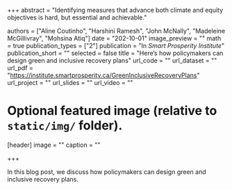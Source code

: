 +++
abstract = "Identifying measures that advance both climate and equity objectives is hard, but essential and achievable."

authors = ["Aline Coutinho", "Harshini Ramesh", "John McNally", "Madeleine McGillivray", "Mohsina Atiq"]
date = "202-10-01"
image_preview = ""
math = true
publication_types = ["2"]
publication = "In *Smart Prosperity Institute*"
publication_short = ""
selected = false
title = "Here’s how policymakers can design green and inclusive recovery plans"
url_code = ""
url_dataset = ""
url_pdf = "https://institute.smartprosperity.ca/GreenInclusiveRecoveryPlans"
url_project = ""
url_slides = ""
url_video = ""


# Optional featured image (relative to `static/img/` folder).
[header]
image = ""
caption = ""

+++

In this blog post, we discuss how policymakers can design green and inclusive recovery plans.

